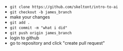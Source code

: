 - `git clone https://github.com/skeltont/intro-to-ai`
- `git checkout -b james_branch`
- make your changes
- `git add .`
- `git commit -m "what i did"`
- `git push origin james_branch`
- login to github
- go to repository and click "create pull request"
